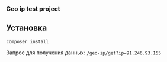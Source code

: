 ### Geo ip test project

Установка
-------

`composer install`

Запрос для получения данных: `/geo-ip/get?ip=91.246.93.155`
